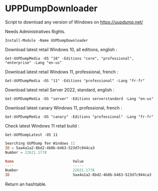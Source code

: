 # UPPDumpDownloader

Script to download any version of Windows on https://uupdump.net/

Needs Administratives Rights.

`Install-Module -Name UUPDumpDownloader`

Download latest retail Windows 10, all editions, english :

`Get-UUPDumpMedia -OS "10" -Editions "core", "professional", "enterprise" -Lang "en-us"`

Download latest retail Windows 11, professional, french :

`Get-UUPDumpMedia -OS "11" -Editions "professional" -Lang "fr-fr"`

Download latest retail Server 2022, standard, english :

`Get-UUPDumpMedia -OS "server" -Editions serverstandard -Lang "en-us"`

Download latest canary Windows 11, professional, french :

`Get-UUPDumpMedia -OS "canary" -Editions "professional" -Lang "fr-fr"`

Check latest Windows 11 retail build :

`Get-UUPDumpLatest -OS 11`

```powershell
Searching UUPDump for Windows 11
ID = 5aa4a1a2-8bd2-4b8b-b463-523d7c944ca3
Number = 22621.1778

Name                           Value
----                           -----
Number                         22621.1778
ID                             5aa4a1a2-8bd2-4b8b-b463-523d7c944ca3
```

Return an hashtable.
